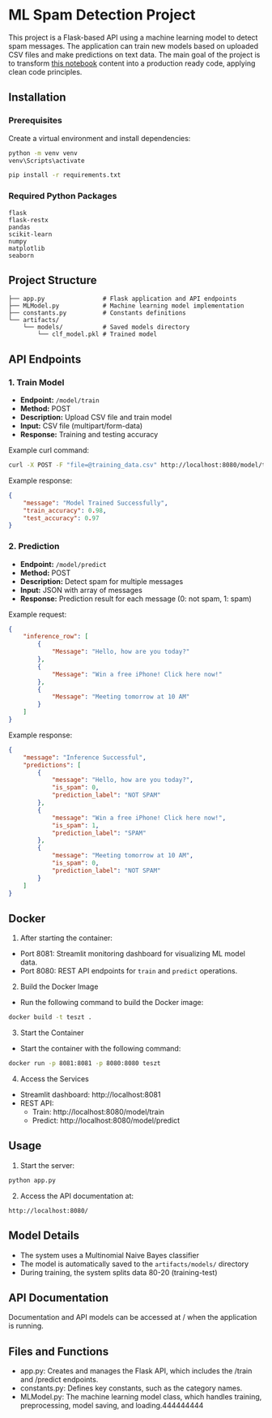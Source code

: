 # ML Spam Detection Project

This project is a Flask-based API using a machine learning model to detect spam messages. The application can train new models based on uploaded CSV files and make predictions on text data.
The main goal of the project is to transform [this notebook](https://www.kaggle.com/code/ahmedraafatmohamed/spam-emails-detection-using-naive-bayes-99) content into a production ready code, applying clean code principles.

## Installation

### Prerequisites
Create a virtual environment and install dependencies:

```bash
python -m venv venv
venv\Scripts\activate

pip install -r requirements.txt
```

### Required Python Packages
```
flask
flask-restx
pandas
scikit-learn
numpy
matplotlib
seaborn
```

## Project Structure
```
├── app.py                # Flask application and API endpoints
├── MLModel.py            # Machine learning model implementation
├── constants.py          # Constants definitions
└── artifacts/
    └── models/           # Saved models directory
        └── clf_model.pkl # Trained model
```

## API Endpoints

### 1. Train Model
- **Endpoint:** `/model/train`
- **Method:** POST
- **Description:** Upload CSV file and train model
- **Input:** CSV file (multipart/form-data)
- **Response:** Training and testing accuracy

Example curl command:
```bash
curl -X POST -F "file=@training_data.csv" http://localhost:8080/model/train
```

Example response:
```json
{
    "message": "Model Trained Successfully",
    "train_accuracy": 0.98,
    "test_accuracy": 0.97
}
```

### 2. Prediction
- **Endpoint:** `/model/predict`
- **Method:** POST
- **Description:** Detect spam for multiple messages
- **Input:** JSON with array of messages
- **Response:** Prediction result for each message (0: not spam, 1: spam)

Example request:
```json
{
    "inference_row": [
        {
            "Message": "Hello, how are you today?"
        },
        {
            "Message": "Win a free iPhone! Click here now!"
        },
        {
            "Message": "Meeting tomorrow at 10 AM"
        }
    ]
}
```

Example response:
```json
{
    "message": "Inference Successful",
    "predictions": [
        {
            "message": "Hello, how are you today?",
            "is_spam": 0,
            "prediction_label": "NOT SPAM"
        },
        {
            "message": "Win a free iPhone! Click here now!",
            "is_spam": 1,
            "prediction_label": "SPAM"
        },
        {
            "message": "Meeting tomorrow at 10 AM",
            "is_spam": 0,
            "prediction_label": "NOT SPAM"
        }
    ]
}
```

## Docker

1. After starting the container:
- Port 8081: Streamlit monitoring dashboard for visualizing ML model data.
- Port 8080: REST API endpoints for `train` and `predict` operations.

2. Build the Docker Image
- Run the following command to build the Docker image:

```bash
docker build -t teszt .
```

3. Start the Container
- Start the container with the following command:

```bash
docker run -p 8081:8081 -p 8080:8080 teszt
```

4. Access the Services
- Streamlit dashboard: http://localhost:8081
- REST API:
    - Train: http://localhost:8080/model/train
    - Predict: http://localhost:8080/model/predict

## Usage

1. Start the server:
```bash
python app.py
```

2. Access the API documentation at:
```
http://localhost:8080/
```

## Model Details
- The system uses a Multinomial Naive Bayes classifier
- The model is automatically saved to the `artifacts/models/` directory
- During training, the system splits data 80-20 (training-test)

## API Documentation
Documentation and API models can be accessed at / when the application is running.

## Files and Functions
- app.py: Creates and manages the Flask API, which includes the /train and /predict endpoints.
- constants.py: Defines key constants, such as the category names.
- MLModel.py: The machine learning model class, which handles training, preprocessing, model saving, and loading.444444444